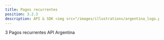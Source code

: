 ```yaml
---
title: Pagos recurrentes
position: 3.2.3
description: API & SDK <img src="/images/illustrations/argentina_logo.png" width="50">
---
```


3 Pagos recurrentes API Argentina
